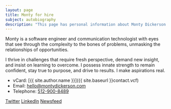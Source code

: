 ```yaml
---
layout: page
title: Monty for hire
subject: autobiography
description: "This page has personal information about Monty Dickerson."
---
```


Monty is a software engineer and communication technologist
with eyes that see through the complexity to the bones of problems,
unmasking the relationships of opportunities.

I thrive in challenges that require fresh perspective, demand new insight,
and insist on learning to overcome.
I possess innate strength to remain confident, stay true to purpose,
and drive to results.
I make aspirations real.

<!-- Send me a note? I would love to hear from you. -->

* vCard: [{{ site.author.name }}]({{ site.baseurl }}contact.vcf)
* Email: <a href='m&#97;&#105;lto&#58;hel&#108;o&#64;mo%6E&#37;74yd&#105;c%&#54;B%65rson&#46;%63&#37;&#54;Fm'>h&#101;l&#108;&#111;&#64;mo&#110;t&#121;dicke&#114;son&#46;com</a>
* Telephone: <a href='tel:+1&#45;5%&#51;1&#50;-9%300&#45;&#56;4&#56;%39'>5&#49;2&#45;900-8489</a>

<p class="socialicons">
    <a class="twitter" href="https://twitter.com/{{ site.author.twitter }}"
      title="Twitter">Twitter</a>
    <a class="linkedin" href="https://linkedin.com/in/{{ site.author.linkedin }}"
      title="LinkedIn">LinkedIn</a>
    <a class="feed" href="{{ site.baseurl }}tech/atom.xml"
      title="Newsfeed">Newsfeed</a>
</p>

